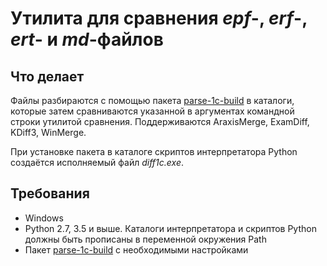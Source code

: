 Утилита для сравнения *epf*-, *erf*-, *ert*- и *md*-файлов
===

Что делает
---

Файлы разбираются с помощью пакета [parse-1c-build][1] в каталоги, которые затем сравниваются указанной в аргументах 
командной строки утилитой сравнения. Поддерживаются AraxisMerge, ExamDiff, KDiff3, WinMerge.

При установке пакета в каталоге скриптов интерпретатора Python создаётся исполняемый файл *diff1c.exe*.

Требования
---

- Windows
- Python 2.7, 3.5 и выше. Каталоги интерпретатора и скриптов Python должны быть прописаны в переменной окружения Path
- Пакет [parse-1c-build][1] с необходимыми настройками

[1]: https://github.com/Cujoko/parse-1c-build
